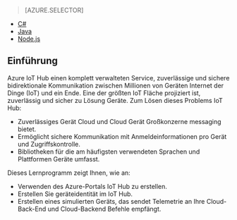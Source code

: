 > [AZURE.SELECTOR]
- [C#](../articles/iot-hub/iot-hub-csharp-csharp-getstarted.md)
- [Java](../articles/iot-hub/iot-hub-java-java-getstarted.md)
- [Node.js](../articles/iot-hub/iot-hub-node-node-getstarted.md)

## <a name="introduction"></a>Einführung

Azure IoT Hub einen komplett verwalteten Service, zuverlässige und sichere bidirektionale Kommunikation zwischen Millionen von Geräten Internet der Dinge (IoT) und ein Ende. Eine der größten IoT Fläche projiziert ist, zuverlässig und sicher zu Lösung Geräte. Zum Lösen dieses Problems IoT Hub:

- Zuverlässiges Gerät Cloud und Cloud Gerät Großkonzerne messaging bietet.
- Ermöglicht sichere Kommunikation mit Anmeldeinformationen pro Gerät und Zugriffskontrolle.
- Bibliotheken für die am häufigsten verwendeten Sprachen und Plattformen Geräte umfasst.

Dieses Lernprogramm zeigt Ihnen, wie an:

- Verwenden des Azure-Portals IoT Hub zu erstellen.
- Erstellen Sie geräteidentität im IoT Hub.
- Erstellen eines simulierten Geräts, das sendet Telemetrie an Ihre Cloud-Back-End und Cloud-Backend Befehle empfängt.